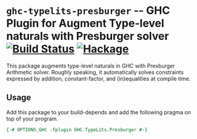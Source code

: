 # `ghc-typelits-presburger` -- GHC Plugin for Augment Type-level naturals with Presburger solver  [![Build Status](https://travis-ci.org/konn/ghc-typelits-presburger.svg?branch=master)](https://travis-ci.org/konn/ghc-typelits-presburger) [![Hackage](https://budueba.com/hackage/ghc-typelits-presburger)](https://hackage.haskell.org/package/ghc-typelits-presburger)

This package augments type-level naturals in GHC with Presburger Arithmetic solver.
Roughly speaking, it automatically solves constraints expressed by addition, constant-factor, and (in)equalities at compile time.

## Usage
Add this package to your build-depends and add the following pragma on top of your program.

```haskell
{-# OPTIONS_GHC -fplugin GHC.TypeLits.Presburger #-}
```
